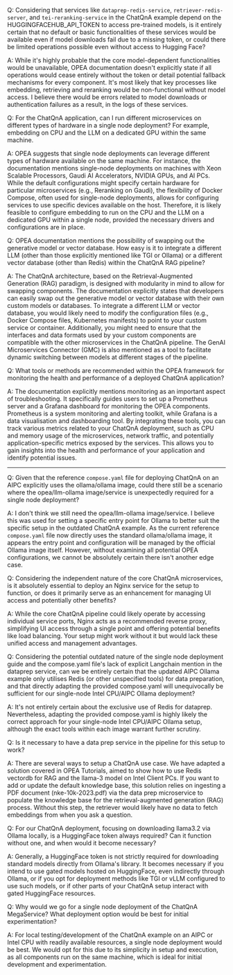 Q: Considering that services like `dataprep-redis-service`, `retriever-redis-server`, and `tei-reranking-service` in the ChatQnA example depend on the HUGGINGFACEHUB_API_TOKEN to access pre-trained models, is it entirely certain that no default or basic functionalities of these services would be available even if model downloads fail due to a missing token, or could there be limited operations possible even without access to Hugging Face?

A: While it's highly probable that the core model-dependent functionalities would be unavailable, OPEA documentation doesn't explicitly state if all operations would cease entirely without the token or detail potential fallback mechanisms for every component. It's most likely that key processes like embedding, retrieving and reranking would be non-functional without model access. I believe there would be errors related to model downloads or authentication failures as a result, in the logs of these services.

Q: For the ChatQnA application, can I run different microservices on different types of hardware in a single node deployment? For example, embedding on CPU and the LLM on a dedicated GPU within the same machine.

A: OPEA suggests that single node deployments can leverage different types of hardware available on the same machine. For instance, the documentation mentions single-node deployments on machines with Xeon Scalable Processors, Gaudi AI Accelerators, NVIDIA GPUs, and AI PCs. While the default configurations might specify certain hardware for particular microservices (e.g., Reranking on Gaudi), the flexibility of Docker Compose, often used for single-node deployments, allows for configuring services to use specific devices available on the host. Therefore, it is likely feasible to configure embedding to run on the CPU and the LLM on a dedicated GPU within a single node, provided the necessary drivers and configurations are in place.

Q: OPEA documentation mentions the possibility of swapping out the generative model or vector database. How easy is it to integrate a different LLM (other than those explicitly mentioned like TGI or Ollama) or a different vector database (other than Redis) within the ChatQnA RAG pipeline?

A: The ChatQnA architecture, based on the Retrieval-Augmented Generation (RAG) paradigm, is designed with modularity in mind to allow for swapping components. The documentation explicitly states that developers can easily swap out the generative model or vector database with their own custom models or databases. To integrate a different LLM or vector database, you would likely need to modify the configuration files (e.g., Docker Compose files, Kubernetes manifests) to point to your custom service or container. Additionally, you might need to ensure that the interfaces and data formats used by your custom components are compatible with the other microservices in the ChatQnA pipeline. The GenAI Microservices Connector (GMC) is also mentioned as a tool to facilitate dynamic switching between models at different stages of the pipeline.

Q: What tools or methods are recommended within the OPEA framework for monitoring the health and performance of a deployed ChatQnA application?

A: The documentation explicitly mentions monitoring as an important aspect of troubleshooting. It specifically guides users to set up a Prometheus server and a Grafana dashboard for monitoring the OPEA components. Prometheus is a system monitoring and alerting toolkit, while Grafana is a data visualisation and dashboarding tool. By integrating these tools, you can track various metrics related to your ChatQnA deployment, such as CPU and memory usage of the microservices, network traffic, and potentially application-specific metrics exposed by the services. This allows you to gain insights into the health and performance of your application and identify potential issues.

--------------

Q: Given that the reference `compose.yaml` file for deploying ChatQnA on an AIPC explicitly uses the ollama/ollama image, could there still be a scenario where the opea/llm-ollama image/service is unexpectedly required for a single node deployment?

A: I don't think we still need the opea/llm-ollama image/service. I believe this was used for setting a specific entry point for Ollama to better suit the specific setup in the outdated ChatQnA example. As the current reference `compose.yaml` file now directly uses the standard ollama/ollama image, it appears the entry point and configuration will be managed by the official Ollama image itself. However, without examining all potential OPEA configurations, we cannot be absolutely certain there isn't another edge case.

Q: Considering the independent nature of the core ChatQnA microservices, is it absolutely essential to deploy an Nginx service for the setup to function, or does it primarily serve as an enhancement for managing UI access and potentially other benefits?

A: While the core ChatQnA pipeline could likely operate by accessing individual service ports, Nginx acts as a recommended reverse proxy, simplifying UI access through a single point and offering potential benefits like load balancing. Your setup might work without it but would lack these unified access and management advantages.

Q: Considering the potential outdated nature of the single node deployment guide and the compose.yaml file's lack of explicit Langchain mention in the dataprep service, can we be entirely certain that the updated AIPC Ollama example only utilises Redis (or other unspecified tools) for data preparation, and that directly adapting the provided compose.yaml will unequivocally be sufficient for our single-node Intel CPU/AIPC Ollama deployment?

A: It's not entirely certain about the exclusive use of Redis for dataprep. Nevertheless, adapting the provided compose.yaml is highly likely the correct approach for your single-node Intel CPU/AIPC Ollama setup, although the exact tools within each image warrant further scrutiny.

Q: Is it necessary to have a data prep service in the pipeline for this setup to work?

A: There are several ways to setup a ChatQnA use case. We have adapted a solution covered in OPEA Tutorials, aimed to show how to use Redis vectordb for RAG and the llama-3 model on Intel Client PCs. If you want to add or update the default knowledge base, this solution relies on ingesting a PDF document (nke-10k-2023.pdf) via the data prep microservice to populate the knowledge base for the retrieval-augmented generation (RAG) process. Without this step, the retriever would likely have no data to fetch embeddings from when you ask a question.

Q: For our ChatQnA deployment, focusing on downloading llama3.2 via Ollama locally, is a HuggingFace token always required? Can it function without one, and when would it become necessary?

A: Generally, a HuggingFace token is not strictly required for downloading standard models directly from Ollama's library. It becomes necessary if you intend to use gated models hosted on HuggingFace, even indirectly through Ollama, or if you opt for deployment methods like TGI or vLLM configured to use such models, or if other parts of your ChatQnA setup interact with gated HuggingFace resources.

Q: Why would we go for a single node deployment of the ChatQnA MegaService? What deployment option would be best for initial experimentation? 

A: For local testing/development of the ChatQnA example on an AIPC or Intel CPU with readily available resources, a single node deployment would be best. We would opt for this due to its simplicity in setup and execution, as all components run on the same machine, which is ideal for initial development and experimentation.